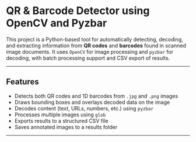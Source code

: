 #  QR & Barcode Detector using OpenCV and Pyzbar

This project is a Python-based tool for automatically detecting, decoding, and extracting information from **QR codes** and **barcodes** found in scanned image documents. It uses `OpenCV` for image processing and `pyzbar` for decoding, with batch processing support and CSV export of results.

---

##  Features

-  Detects both QR codes and 1D barcodes from `.jpg` and `.png` images
-  Draws bounding boxes and overlays decoded data on the image
-  Decodes content (text, URLs, numbers, etc.) using `pyzbar`
-  Processes multiple images using `glob`
-  Exports results to a structured CSV file
-  Saves annotated images to a results folder

---


